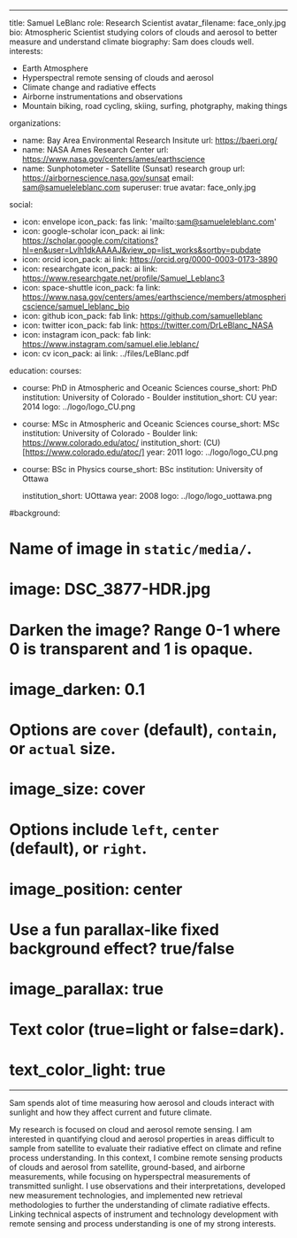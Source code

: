 
---
title: Samuel LeBlanc
role: Research Scientist
avatar_filename: face_only.jpg
bio: Atmospheric Scientist studying colors of clouds and aerosol to better
  measure and understand climate
biography: Sam does clouds well.
interests:
  - Earth Atmosphere
  - Hyperspectral remote sensing of clouds and aerosol
  - Climate change and radiative effects
  - Airborne instrumentations and observations
  - Mountain biking, road cycling, skiing, surfing, photgraphy, making things

organizations:
  - name: Bay Area Environmental Research Insitute
    url: https://baeri.org/
  - name: NASA Ames Research Center
    url: https://www.nasa.gov/centers/ames/earthscience
  - name: Sunphotometer - Satellite (Sunsat) research group
    url: https://airbornescience.nasa.gov/sunsat
email: sam@samueleleblanc.com
superuser: true
avatar: face_only.jpg

social:
  - icon: envelope
    icon_pack: fas
    link: 'mailto:sam@samueleleblanc.com'
  - icon: google-scholar
    icon_pack: ai
    link: https://scholar.google.com/citations?hl=en&user=Lvlh1dkAAAAJ&view_op=list_works&sortby=pubdate
  - icon: orcid
    icon_pack: ai
    link: https://orcid.org/0000-0003-0173-3890
  - icon: researchgate
    icon_pack: ai
    link: https://www.researchgate.net/profile/Samuel_Leblanc3
  - icon: space-shuttle
    icon_pack: fa
    link: https://www.nasa.gov/centers/ames/earthscience/members/atmosphericscience/samuel_leblanc_bio
  - icon: github
    icon_pack: fab
    link: https://github.com/samuelleblanc
  - icon: twitter
    icon_pack: fab
    link: https://twitter.com/DrLeBlanc_NASA
  - icon: instagram
    icon_pack: fab
    link: https://www.instagram.com/samuel.elie.leblanc/
  - icon: cv
    icon_pack: ai
    link: ../files/LeBlanc.pdf

education:
  courses:
  - course: PhD in Atmospheric and Oceanic Sciences
    course_short: PhD
    institution: University of Colorado - Boulder
    institution_short: CU
    year: 2014
    logo: ../logo/logo_CU.png
  - course: MSc in Atmospheric and Oceanic Sciences
    course_short: MSc
    institution: University of Colorado - Boulder
    link: https://www.colorado.edu/atoc/
    institution_short: (CU)[https://www.colorado.edu/atoc/]
    year: 2011
    logo: ../logo/logo_CU.png
  - course: BSc in Physics
    course_short: BSc
    institution: University of Ottawa

    institution_short: UOttawa
    year: 2008
    logo: ../logo/logo_uottawa.png

#background:
  # Name of image in `static/media/`.
#  image: DSC_3877-HDR.jpg
  # Darken the image? Range 0-1 where 0 is transparent and 1 is opaque.
#  image_darken: 0.1
  #  Options are `cover` (default), `contain`, or `actual` size.
#  image_size: cover
  # Options include `left`, `center` (default), or `right`.
#  image_position: center
  # Use a fun parallax-like fixed background effect? true/false
#  image_parallax: true
  # Text color (true=light or false=dark).
#  text_color_light: true
---

Sam spends alot of time measuring how aerosol and clouds interact with sunlight and how they affect current and future climate.

My research is focused on cloud and aerosol remote sensing. I am interested in quantifying cloud and aerosol properties in areas difficult to sample from satellite to evaluate their radiative effect on climate and refine process understanding. In this context, I combine remote sensing products of clouds and aerosol from satellite, ground-based, and airborne measurements, while focusing on hyperspectral measurements of transmitted sunlight. I use observations and their interpretations, developed new measurement technologies, and implemented new retrieval methodologies to further the understanding of climate radiative effects. Linking technical aspects of instrument and technology development with remote sensing and process understanding is one of my strong interests. 
